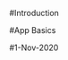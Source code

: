 #Introduction 

<!-- Course Roadmap &  First Application
Introduction for Github
Mac OSX Installation
Running in the Simulator
Windows Setup of React Native
Android Studio and React Native CLI Installation
Emulator Creation and System Variables
ESLint Setup and Overview
ESLint Setup with VSCode/Sublime Text 3/Atom -->
#App Basics 

#1-Nov-2020

<!-- 
How to run the application in android & IOS 
App.js Basics 

Functional Component 
Class Component 


View creation 
View with styling 

---------------------------------

Text creation 
Text with styling 
Text With onPress 
Making onPress Alert

---------------------------------
TextInput Creation
TextInput with styling 
TextInput With onChangeText
Making onPress Alert

---------------------------------


TouchableHighlight Creation (1 child ~ Component)
TouchableHighlight with styling 
TouchableHighlight With onPress
Making onPress Alert

---------------------------------


TouchableOpacity Creation (Wrapping View)
TouchableOpacity with styling 
TouchableOpacity With onPress
Making onPress Alert


---------------------------------

TouchableWithoutFeedback Creation (1 child ~ Component)
TouchableWithoutFeedback with styling 
TouchableWithoutFeedback With onPress
Making onPress Alert


 -->



